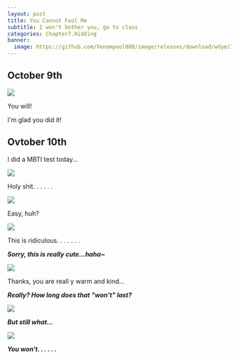 ```yaml
---
layout: post 
title: You Cannot Fool Me
subtitle: I won't bother you, go to class
categories: Chapter7.Hidding
banner: 
  image: https://github.com/Venompool888/image/releases/download/wdym/1697200350688.jpeg
---
```

  
## October 9th  
  
![](https://github.com/Venompool888/image/releases/download/wdym/Screenshot_20231016_225732.jpg)  
  
You will!  
  
I'm glad you did it!  
  
## Ovtober 10th  
  
I did a MBTI test today...  
  
![](https://github.com/Venompool888/image/releases/download/wdym/Screenshot_20231016_230536.jpg)  
  
Holy shit. . . . . .  
  
![](https://github.com/Venompool888/image/releases/download/wdym/Screenshot_20231016_230742.jpg)  
  
Easy, huh?  
  
![](https://github.com/Venompool888/image/releases/download/wdym/Screenshot_20231016_230929.jpg)  
  
This is ridiculous. . . . . . .  
  
***Sorry, this is really cute...haha~***  
  
![](https://github.com/Venompool888/image/releases/download/wdym/Screenshot_20231016_231133.jpg)  
  
Thanks, you are reall y warm and kind...  
  
***Really? How long does that "won't" last?***  
  
![](https://github.com/Venompool888/image/releases/download/wdym/Screenshot_20231016_231518.jpg)  
  
***But still what...***  
  
![](https://github.com/Venompool888/image/releases/download/wdym/Screenshot_20231016_231631.jpg)  
  
***You won't. . . . . .***
